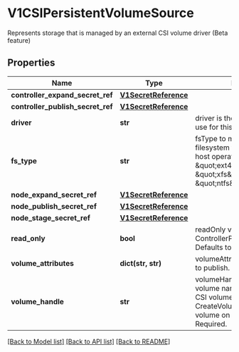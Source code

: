 # V1CSIPersistentVolumeSource

Represents storage that is managed by an external CSI volume driver (Beta feature)
## Properties
Name | Type | Description | Notes
------------ | ------------- | ------------- | -------------
**controller_expand_secret_ref** | [**V1SecretReference**](V1SecretReference.md) |  | [optional] 
**controller_publish_secret_ref** | [**V1SecretReference**](V1SecretReference.md) |  | [optional] 
**driver** | **str** | driver is the name of the driver to use for this volume. Required. | 
**fs_type** | **str** | fsType to mount. Must be a filesystem type supported by the host operating system. Ex. \&quot;ext4\&quot;, \&quot;xfs\&quot;, \&quot;ntfs\&quot;. | [optional] 
**node_expand_secret_ref** | [**V1SecretReference**](V1SecretReference.md) |  | [optional] 
**node_publish_secret_ref** | [**V1SecretReference**](V1SecretReference.md) |  | [optional] 
**node_stage_secret_ref** | [**V1SecretReference**](V1SecretReference.md) |  | [optional] 
**read_only** | **bool** | readOnly value to pass to ControllerPublishVolumeRequest. Defaults to false (read/write). | [optional] 
**volume_attributes** | **dict(str, str)** | volumeAttributes of the volume to publish. | [optional] 
**volume_handle** | **str** | volumeHandle is the unique volume name returned by the CSI volume plugin’s CreateVolume to refer to the volume on all subsequent calls. Required. | 

[[Back to Model list]](../README.md#documentation-for-models) [[Back to API list]](../README.md#documentation-for-api-endpoints) [[Back to README]](../README.md)


